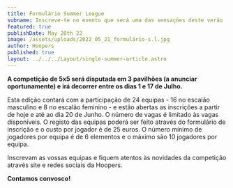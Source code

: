 ```yaml
---
title: Formulário Summer League
subname: Inscreve-te no evento que será uma das sensações deste verão
featured: true
publishDate: May 20th 22
image: /assets/uploads/2022_05_21_formulário-s.l.jpg
author: Hoopers
published: true
layout: ../../../Layout/single-summer-article.astro
---
```


**A competição de 5x5 será disputada em 3 pavilhões (a anunciar oportunamente) e irá decorrer entre os dias 1 e 17 de Julho.**

Esta edição contará com a participação de 24 equipas - 16 no escalão masculino e 8 no escalão feminino - e estão abertas as inscrições a partir de hoje e até ao dia 20 de Junho. O número de vagas é limitado às vagas disponíveis. O registo das equipas poderá ser feito através do formulário de inscrição e o custo por jogador é de 25 euros. O número mínimo de jogadores por equipa é de 6 elementos e o máximo são 10 jogadores por equipa.

<!--StartFragment-->

Inscrevam as vossas equipas e fiquem atentos às novidades da competição através site e redes sociais da Hoopers.

**Contamos convosco!**

<!--EndFragment-->

